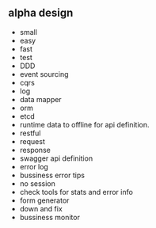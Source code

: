 ## alpha design

* small
* easy
* fast
* test
* DDD
* event sourcing
* cqrs
* log
* data mapper
* orm
* etcd
* runtime data to offline for api definition.
* restful
* request
* response
* swagger api definition
* error log
* bussiness error tips
* no session
* check tools for stats and error info
* form generator
* down and fix
* bussiness monitor
